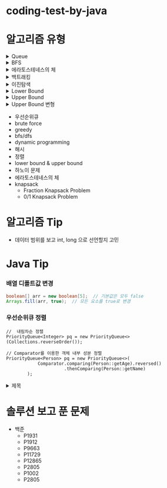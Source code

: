 # coding-test-by-java

# 알고리즘 유형
<details>
<summary> Queue </summary>
<div markdown="1">

```java
Queue<Task> q = new LinkedList<>();
q.add(new Task());  // add queue
Task task = q.poll();  // poll queue
```

</div>
</details>  

<details>
<summary> BFS </summary>
<div markdown="1">

```java
int n = 10;  // 행
int m = 10;  // 열
int[] dy = new int[]{-1, 0, 1, 0};
int[] dx = new int[]{0, 1, 0, -1};
int[][] graph = new int[n + 1][m + 1];  // 1은 통과O, 0은 통과X 
boolean[][] visit = new boolean[n + 1][m + 1];

Queue<int[]> q = new LinkedList<>();
q.add(new int[]{1, 1});  // 초기값
while (!q.isEmpty()) {
    int[] cur = q.poll();
    int y = cur[0];
    int x = cur[1];
    
    for (int k = 0; k < 4; k++) {
        int ny = y + dy[k];
        int nx = x + dx[k];
        if (0 < ny && ny <= n && 0 < nx && nx <= m) {
            if (!visit[ny][nx] && graph[ny][nx] >= 1) {
                visit[ny][nx] = true;
                graph[ny][nx] += graph[ny][nx];
                q.add(new int[]{ny, nx});
            }
        }
    }
}
```

</div>
</details>  

<details>
<summary> 에라토스테네스의 체 </summary>
<div markdown="1">

### 제곱근까지만 확인해도 되는 이유?
n = n^0.5 * n^0.5 = a*b 이므로 a ≥ n^0.5 이면 b ≤ n^0.5가 된다.  
결론적으로 제곱근 이상 수들은 이전의 합성수들로 이미 한번 지운 것들을 재방문 하는게 되기 때문에 제곱근 이상의 수는 순회할 필요가 없다.  
```java
int n = 10;  // 순회할 범위
boolean[] isPrime = new boolean[n + 1];
Arrays.fill(isPrime, true);
isPrime[1] = false;
for (int i = 2; i <= Math.sqrt(n); i++) {
    for (int j = i + i; j <= n; j += i) {
        isPrime[j] = false;
    }
}
```

</div>
</details>

<details>
<summary> 백트래킹 </summary>
<div markdown="1">

노드를 탐색하는 방법 중, 어떤 노드의 '유망성'을 판단한 뒤 해당 노드가 유망하지 않다면 부모 노드로 돌아가 다른 자식 노드를 찾는 방법이다.  
즉, 모든 경우의 수를 찾아보지만, 그 중에서도 가능성 있는 경우의 수만 찾아보는 방법이다.  
DFS는 백트래킹의 방법중 하나이다.

</div>
</details>

<details>
<summary> 이진탐색 </summary>
<div markdown="1">

데이터가 이미 정렬되어 있는 상태에서 원하는 값을 찾아내는 알고리즘
데이터 중앙값과 찾고자 하는 값을 비교해 데이터 크기를 절반씩 줄이면서 대상을 찾는 방식
시간복잡도 : O(logN)

```java
int[] arr = {1, 2, 3, 4, 5, 6, 7, 8, 9};
int left = 0;
int right = arr.length - 1;
int answer = 0;

int target = 2;

while (left <= right) {
    int mid = (left + right) / 2;
    if (arr[mid] == target) {
        answer = mid;
        break;
    } else if (target < arr[mid]) {
        right = mid - 1;
    } else {
        left = mid + 1;    
    }
}
return answer;
```

</div>
</details>

<details>
<summary> Lower Bound </summary>
<div markdown="1">

배열 중복 허용될 때, 배열에서 x 이상의 값이 처음으로 나타나는 위치

```java
public static int lowerBound(int target) {
    int[] arr = {1, 2, 3, 3, 3, 3, 7, 8, 9};
    int left = 0;
    int right = arr.length - 1;

    while (left <= right) {
        int mid = (left + right) / 2;
        
        if (target <= arr[mid]) {
            right = mid - 1;
        } else {
            left = mid + 1;
        }
    }
    return left;
}
```

</div>
</details>

<details>
<summary> Upper Bound </summary>
<div markdown="1">

배열 중복 허용될 때, 배열에서 x 를 초과하는 값이 처음으로 나타나는 위치

```java
public static int upperBound(int target) {
    int[] arr = {1,3,3,3,4,4,6,8};
    int left = 0;
    int right = array.length;
    
    while (left < right) {
        int mid = (left + right) / 2;
        
        if (array[mid] <= target) {
            left = mid + 1;
        } else {
            right = mid;
        }
    }
    
    return right;
}
```

</div>
</details>

<details>
<summary> Upper Bound 변형 </summary>
<div markdown="1">

배열 중복 허용될 때, 배열에서 x 이하를 만족하는 값들 중 가장 마지막 위치

```java
public static int upperBound2(int target) {
    int[] arr = {1,3,3,3,4,4,6,8};
    int left = 0;
    int right = arr.length - 1;
    
    while(left <= right) {
        int mid = (left+right) / 2;
        
        if(arr[mid] <= target){
            left = mid + 1;
        } else {
            right = mid - 1;
        }
    }
    return right;
}
```

</div>
</details>

- 우선순위큐
- brute force
- greedy
- bfs/dfs
- dynamic programming
- 해시
- 정렬
- lower bound & upper bound
- 하노이 문제
- 에라토스테네스의 체
- knapsack
  - Fraction Knapsack Problem
  - 0/1 Knapsack Problem

# 알고리즘 Tip
- 데이터 범위를 보고 int, long 으로 선언할지 고민

# Java Tip

### 배열 디폴트값 변경
```java
boolean[] arr = new boolean[5];  // 기본값은 모두 false
Arrays.fill(arr, true);  // 모든 요소를 true로 변경
```

### 우선순위큐 정렬
```
//  내림차순 정렬
PriorityQueue<Integer> pq = new PriorityQueue<>(Collections.reverseOrder());

// Comparator를 이용한 객체 내부 성분 정렬
PriorityQueue<Person> pq = new PriorityQueue<>(
            Comparator.comparing(Person::getAge).reversed()
                      .thenComparing(Person::getName)
        );
```

<details>
<summary> 제목 </summary>
<div markdown="1">

내용

</div>
</details>

# 솔루션 보고 푼 문제
- 백준
  - P1931
  - P1912
  - P9663
  - P11729
  - P12865
  - P2805
  - P1002
  - P2805

